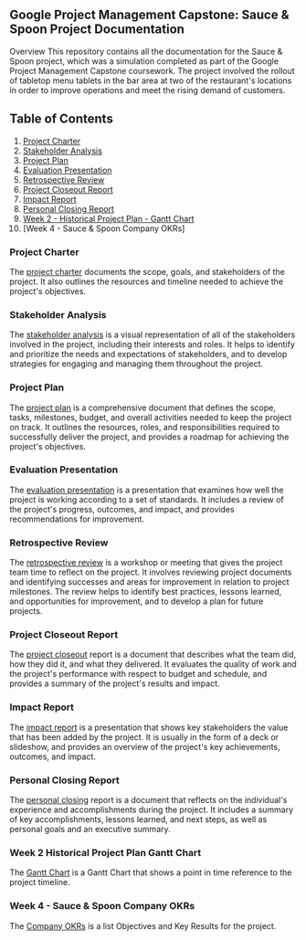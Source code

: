 ## Google Project Management Capstone: Sauce & Spoon Project Documentation
Overview
This repository contains all the documentation for the Sauce & Spoon project, which was a simulation completed as part of the Google Project Management Capstone coursework. The project involved the rollout of tabletop menu tablets in the bar area at two of the restaurant's locations in order to improve operations and meet the rising demand of customers.

## Table of Contents
1. [Project Charter](#project-charter)  
2. [Stakeholder Analysis](#stakeholder-analysis)  
3. [Project Plan](#project-plan)  
4. [Evaluation Presentation](evaluation-presentation)  
5. [Retrospective Review](restrospectve-review)  
6. [Project Closeout Report](project-closeout-report)  
7. [Impact Report](impact-report)  
8. [Personal Closing Report](personal-closing-report)
9. [Week 2 - Historical Project Plan - Gantt Chart](week-2-historical-project-plan-gantt-chart)
10. [Week 4 - Sauce & Spoon Company OKRs]

### Project Charter
The [project charter](Sauce-Spoon-Project-Charter.pdf) documents the scope, goals, and stakeholders of the project. It also outlines the resources and timeline needed to achieve the project's objectives.

### Stakeholder Analysis
The [stakeholder analysis](Sauce-Spoon-Project-Stakeholder-Analysis.pdf) is a visual representation of all of the stakeholders involved in the project, including their interests and roles. It helps to identify and prioritize the needs and expectations of stakeholders, and to develop strategies for engaging and managing them throughout the project.

### Project Plan
The [project plan](Sauce-Spoon-Project-Plan.pdf) is a comprehensive document that defines the scope, tasks, milestones, budget, and overall activities needed to keep the project on track. It outlines the resources, roles, and responsibilities required to successfully deliver the project, and provides a roadmap for achieving the project's objectives.

### Evaluation Presentation
The [evaluation presentation](Sauce-Spoon-Project-Test-Launch-Findings-Evaluation-Presentation.pdf) is a presentation that examines how well the project is working according to a set of standards. It includes a review of the project's progress, outcomes, and impact, and provides recommendations for improvement.

### Retrospective Review
The [retrospective review](Sauce-Spoon-Project-Retrospective-Review-Retrospective-Ideas.pdf) is a workshop or meeting that gives the project team time to reflect on the project. It involves reviewing project documents and identifying successes and areas for improvement in relation to project milestones. The review helps to identify best practices, lessons learned, and opportunities for improvement, and to develop a plan for future projects.

### Project Closeout Report
The [project closeout](Sauce-Spoon-Project-Closeout-Report.pdf) report is a document that describes what the team did, how they did it, and what they delivered. It evaluates the quality of work and the project's performance with respect to budget and schedule, and provides a summary of the project's results and impact.

### Impact Report
The [impact report](Sauce-Spoon-Project-Impact-Report.pdf) is a presentation that shows key stakeholders the value that has been added by the project. It is usually in the form of a deck or slideshow, and provides an overview of the project's key achievements, outcomes, and impact.

### Personal Closing Report
The [personal closing](Personal-Closing-Report.pdf) report is a document that reflects on the individual's experience and accomplishments during the project. It includes a summary of key accomplishments, lessons learned, and next steps, as well as personal goals and an executive summary.

### Week 2 Historical Project Plan Gantt Chart
The [Gantt Chart](Week-2-Historical-Project-Plan-Gantt-Chart.pdf) is a Gantt Chart that shows a point in time reference to the project timeline.

### Week 4 - Sauce & Spoon Company OKRs
The [Company OKRs](Week-4-Sauce-&-Spoon-Company-OKRs.pdf) is a list Objectives and Key Results for the project.
